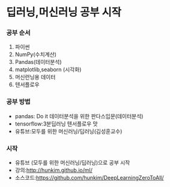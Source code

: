 # 딥러닝,머신러닝 공부 시작

### 공부 순서
1. 파이썬
2. NumPy(수치계산)
3. Pandas(데이터분석)
4. matplotlib,seaborn (시각화)
5. 머신런닝용 데이터
6. 텐서플로우

### 공부 방법
- pandas: Do it 데이터분석을 위한 판다스입문(데이터분석)
- tensorflow:3분딥러닝 텐서플로우 맛
- 유튜브:모두를 위한 머신러닝/딥러닝(김성훈교수)

### 시작
- 유튜브 (모두를 위한 머신러닝/딥러닝)으로 공부 시작
- 강의:http://hunkim.github.io/ml/
- 소스코드:https://github.com/hunkim/DeepLearningZeroToAll/
